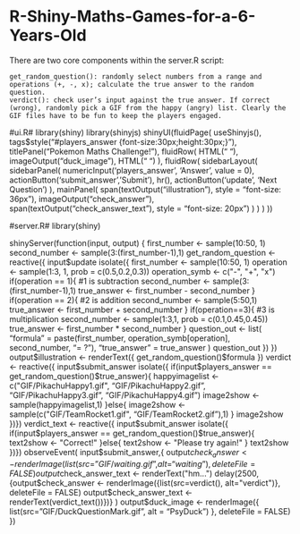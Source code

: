 # R-Shiny-Maths-Games-for-a-6-Years-Old

There are two core components within the server.R script:

    get_random_question(): randomly select numbers from a range and operations (+, -, x); calculate the true answer to the random question.
    verdict(): check user’s input against the true answer. If correct (wrong), randomly pick a GIF from the happy (angry) list. Clearly the GIF files have to be fun to keep the players engaged.


#ui.R#
library(shiny)
library(shinyjs)
shinyUI(fluidPage(
    useShinyjs(),
    tags$style(“#players_answer {font-size:30px;height:30px;}”),
    titlePanel(“Pokemon Maths Challenge!”),
    fluidRow(
        HTML(“
“),
        imageOutput(“duck_image”),
        HTML(“
“)
    ),
    fluidRow(
        sidebarLayout(
            sidebarPanel(
                numericInput(‘players_answer’, ‘Answer’, value = 0),
                actionButton(‘submit_answer’,’Submit’),
                hr(),
                actionButton(‘update’, ‘Next Question’)
            ),
            mainPanel(
                span(textOutput(“illustration”), style = “font-size: 36px”),
                imageOutput(“check_answer”),
                span(textOutput(“check_answer_text”), style = “font-size: 20px”)
            )
        )
    )
))

#server.R#
library(shiny)

shinyServer(function(input, output) {
    first_number <- sample(10:50, 1)
    second_number <- sample(3:(first_number-1),1)
    get_random_question <- reactive({
        input$update
        isolate({
            first_number <- sample(10:50, 1)
            operation <- sample(1:3, 1, prob = c(0.5,0.2,0.3))
            operation_symb <- c("-", "+", "x")
            if(operation == 1){
                #1 is subtraction
                second_number <- sample(3:(first_number-1),1)
                true_answer <- first_number - second_number
            }
            if(operation == 2){
                #2 is addition
                second_number <- sample(5:50,1)
                true_answer <- first_number + second_number
            }
            if(operation==3){
                #3 is multiplication
                second_number <- sample(1:3,1, prob = c(0.1,0.45,0.45))
                true_answer <- first_number * second_number
            }
            question_out <- list(
                “formula” = paste(first_number,
                                  operation_symb[operation],
                                  second_number,
                                  “= ?”),
                “true_answer” = true_answer
            )
            question_out
        })
    })
    output$illustration <- renderText({
        get_random_question()$formula
    })
    verdict <- reactive({
        input$submit_answer
        isolate({
            if(input$players_answer == get_random_question()$true_answer){
                happyimagelist <- c("GIF/PikachuHappy1.gif",
                                    “GIF/PikachuHappy2.gif”,
                                    “GIF/PikachuHappy3.gif”,
                                    “GIF/PikachuHappy4.gif”)
                image2show <- sample(happyimagelist,1)
            }else{
                image2show <- sample(c("GIF/TeamRocket1.gif",
                                       “GIF/TeamRocket2.gif”),1)
            }
            image2show
        })})
    verdict_text <- reactive({
        input$submit_answer
        isolate({
            if(input$players_answer == get_random_question()$true_answer){
                text2show <- "Correct!"
            }else{
                text2show <- "Please try again!"
            }
            text2show
        })})
    observeEvent(
        input$submit_answer,{
        output$check_answer <- renderImage({
            list(src=”GIF/waiting.gif”, alt = “waiting”)}, deleteFile = FALSE)
        output$check_answer_text <- renderText("hm...")
        delay(2500, 
              {output$check_answer <- renderImage({list(src=verdict(), alt="verdict")}, 
                                                 deleteFile = FALSE)
              output$check_answer_text <- renderText(verdict_text())})}
    )
    output$duck_image <- renderImage({
        list(src=”GIF/DuckQuestionMark.gif”, alt = “PsyDuck”)
    }, deleteFile = FALSE)
})

